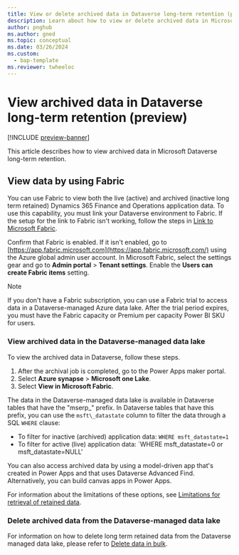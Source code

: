 ```yaml
---
title: View or delete archived data in Dataverse long-term retention (preview)
description: Learn about how to view or delete archived data in Microsoft Dataverse long-term retention, including an overview on viewing data by using Fabric.
author: pnghub
ms.author: gned
ms.topic: conceptual
ms.date: 03/26/2024
ms.custom: 
  - bap-template
ms.reviewer: twheeloc
---
```


# View archived data in Dataverse long-term retention (preview)

[!INCLUDE [preview-banner](../../../supply-chain/includes/preview-banner.md)]

This article describes how to view archived data in Microsoft Dataverse long-term retention.

## View data by using Fabric

You can use Fabric to view both the live (active) and archived (inactive long term retained) Dynamics 365 Finance and Operations application data. To use this capability, you must link your Dataverse environment to Fabric. If the setup for the link to Fabric isn't working, follow the steps in [Link to Microsoft Fabric](/power-apps/maker/data-platform/azure-synapse-link-view-in-fabric#link-to-microsoft-fabric).

Confirm that Fabric is enabled. If it isn't enabled, go to [https://app.fabric.microsoft.com](https://app.fabric.microsoft.com/) using the Azure global admin user account. In Microsoft Fabric, select the settings gear and go to **Admin portal** > **Tenant settings**. Enable the **Users can create Fabric items** setting.

> [!NOTE]
> If you don't have a Fabric subscription, you can use a Fabric trial to access data in a Dataverse-managed Azure data lake. After the trial period expires, you must have the Fabric capacity or Premium per capacity Power BI SKU for users.

### View archived data in the Dataverse-managed data lake

To view the archived data in Dataverse, follow these steps.

1. After the archival job is completed, go to the Power Apps maker portal.
1. Select **Azure synapse** \> **Microsoft one Lake**.
1. Select **View in Microsoft Fabric**. 

The data in the Dataverse-managed data lake is available in Dataverse tables that have the "mserp\_" prefix. In Dataverse tables that have this prefix, you can use the `msft\_datastate` column to filter the data through a SQL `WHERE` clause:

- To filter for inactive (archived) application data: `WHERE msft_datastate=1`
- To filter for active (live) application data: `WHERE msft_datastate=0 or msft_datastate=NULL'

You can also access archived data by using a model-driven app that's created in Power Apps and that uses Dataverse Advanced Find. Alternatively, you can build canvas apps in Power Apps.

For information about the limitations of these options, see [Limitations for retrieval of retained data](/power-apps/maker/data-platform/data-retention-view#limitations-for-retrieval-of-retained-data).

### Delete archived data from the Dataverse-managed data lake

For information on how to delete long term retained data from the Dataverse managed data lake, please refer to [Delete data in bulk](https://learn.microsoft.com/en-us/power-apps/developer/data-platform/delete-data-bulk?tabs=sdk).
